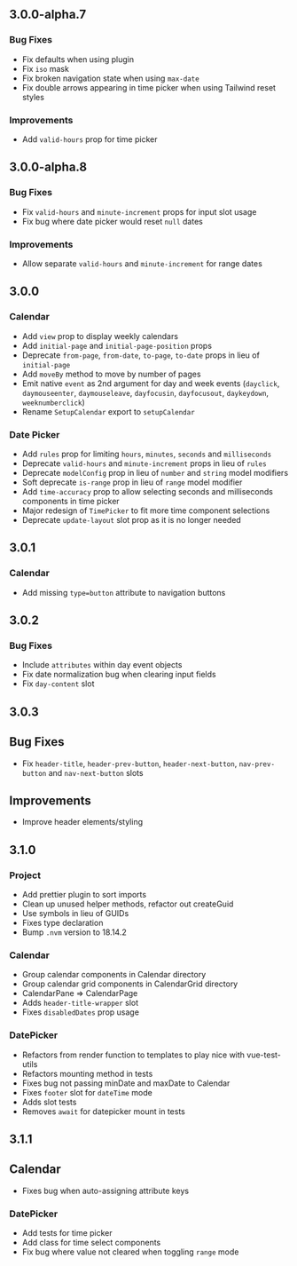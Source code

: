 ## 3.0.0-alpha.7

### Bug Fixes

* Fix defaults when using plugin
* Fix `iso` mask
* Fix broken navigation state when using `max-date`
* Fix double arrows appearing in time picker when using Tailwind reset styles

### Improvements

* Add `valid-hours` prop for time picker

## 3.0.0-alpha.8

### Bug Fixes

* Fix `valid-hours` and `minute-increment` props for input slot usage
* Fix bug where date picker would reset `null` dates

### Improvements

* Allow separate `valid-hours` and `minute-increment` for range dates

## 3.0.0

### Calendar

* Add `view` prop to display weekly calendars
* Add `initial-page` and `initial-page-position` props
* Deprecate `from-page`, `from-date`, `to-page`, `to-date` props in lieu of `initial-page`
* Add `moveBy` method to move by number of pages
* Emit native `event` as 2nd argument for day and week events (`dayclick`, `daymouseenter`, `daymouseleave`, `dayfocusin`, `dayfocusout`, `daykeydown`, `weeknumberclick`)
* Rename `SetupCalendar` export to `setupCalendar`

### Date Picker

* Add `rules` prop for limiting `hours`, `minutes`, `seconds` and `milliseconds`
* Deprecate `valid-hours` and `minute-increment` props in lieu of `rules`
* Deprecate `modelConfig` prop in lieu of `number` and `string` model modifiers
* Soft deprecate `is-range` prop in lieu of `range` model modifier
* Add `time-accuracy` prop to allow selecting seconds and milliseconds components in time picker
* Major redesign of `TimePicker` to fit more time component selections
* Deprecate `update-layout` slot prop as it is no longer needed

## 3.0.1

### Calendar

* Add missing `type=button` attribute to navigation buttons

## 3.0.2

### Bug Fixes

* Include `attributes` within day event objects
* Fix date normalization bug when clearing input fields
* Fix `day-content` slot

## 3.0.3

## Bug Fixes

* Fix `header-title`, `header-prev-button`, `header-next-button`, `nav-prev-button` and `nav-next-button` slots

## Improvements

* Improve header elements/styling

## 3.1.0

### Project

* Add prettier plugin to sort imports
* Clean up unused helper methods, refactor out createGuid
* Use symbols in lieu of GUIDs
* Fixes type declaration
* Bump `.nvm` version to 18.14.2

### Calendar

* Group calendar components in Calendar directory
* Group calendar grid components in CalendarGrid directory
* CalendarPane => CalendarPage
* Adds `header-title-wrapper` slot
* Fixes `disabledDates` prop usage

### DatePicker

* Refactors from render function to templates to play nice with vue-test-utils
* Refactors mounting method in tests
* Fixes bug not passing minDate and maxDate to Calendar
* Fixes `footer` slot for `dateTime` mode
* Adds slot tests
* Removes `await` for datepicker mount in tests

## 3.1.1

## Calendar

* Fixes bug when auto-assigning attribute keys

### DatePicker

* Add tests for time picker
* Add class for time select components
* Fix bug where value not cleared when toggling `range` mode